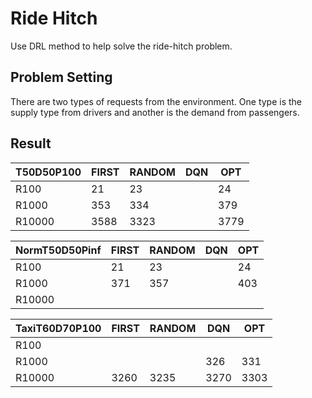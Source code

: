 # Ride Hitch
Use DRL method to help solve the ride-hitch problem.
## Problem Setting
There are two types of requests from the environment. 
One type is the supply type from drivers and another is the demand from passengers.


## Result
|  T50D50P100  | FIRST | RANDOM | DQN | OPT  |
|-------------------|-------|--------|-----|------|
| R100   | 21    | 23    |     | 24   |
| R1000  | 353   | 334   |     | 379  |
| R10000 | 3588  | 3323  |     | 3779 |

|  NormT50D50Pinf  | FIRST | RANDOM | DQN | OPT  |
|-------------------|-------|--------|-----|------|
| R100             | 21    | 23    |     | 24   |
| R1000            | 371   |  357  |     |  403 |
| R10000           |   |   |     |  |

|  TaxiT60D70P100  | FIRST | RANDOM | DQN | OPT  |
|-------------------|-------|--------|-----|------|
| R100   |     |     |     |    |
| R1000  |    |    |  326   | 331 |
| R10000 | 3260  | 3235  |  3270   | 3303|



